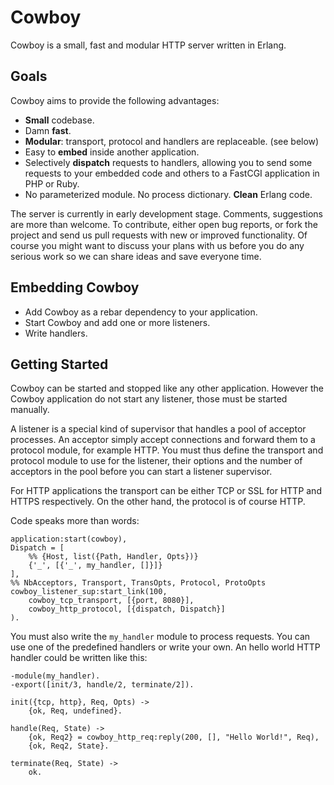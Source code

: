 Cowboy
======

Cowboy is a small, fast and modular HTTP server written in Erlang.

Goals
-----

Cowboy aims to provide the following advantages:

* **Small** codebase.
* Damn **fast**.
* **Modular**: transport, protocol and handlers are replaceable. (see below)
* Easy to **embed** inside another application.
* Selectively **dispatch** requests to handlers, allowing you to send some
  requests to your embedded code and others to a FastCGI application in
  PHP or Ruby.
* No parameterized module. No process dictionary. **Clean** Erlang code.

The server is currently in early development stage. Comments, suggestions are
more than welcome. To contribute, either open bug reports, or fork the project
and send us pull requests with new or improved functionality. Of course you
might want to discuss your plans with us before you do any serious work so
we can share ideas and save everyone time.

Embedding Cowboy
----------------

* Add Cowboy as a rebar dependency to your application.
* Start Cowboy and add one or more listeners.
* Write handlers.

Getting Started
---------------

Cowboy can be started and stopped like any other application. However the
Cowboy application do not start any listener, those must be started manually.

A listener is a special kind of supervisor that handles a pool of acceptor
processes. An acceptor simply accept connections and forward them to a
protocol module, for example HTTP. You must thus define the transport and
protocol module to use for the listener, their options and the number of
acceptors in the pool before you can start a listener supervisor.

For HTTP applications the transport can be either TCP or SSL for HTTP and
HTTPS respectively. On the other hand, the protocol is of course HTTP.

Code speaks more than words:

    application:start(cowboy),
    Dispatch = [
        %% {Host, list({Path, Handler, Opts})}
        {'_', [{'_', my_handler, []}]}
    ],
    %% NbAcceptors, Transport, TransOpts, Protocol, ProtoOpts
    cowboy_listener_sup:start_link(100,
        cowboy_tcp_transport, [{port, 8080}],
        cowboy_http_protocol, [{dispatch, Dispatch}]
    ).

You must also write the `my_handler` module to process requests. You can
use one of the predefined handlers or write your own. An hello world HTTP
handler could be written like this:

    -module(my_handler).
    -export([init/3, handle/2, terminate/2]).

    init({tcp, http}, Req, Opts) ->
        {ok, Req, undefined}.

    handle(Req, State) ->
        {ok, Req2} = cowboy_http_req:reply(200, [], "Hello World!", Req),
        {ok, Req2, State}.

    terminate(Req, State) ->
        ok.
